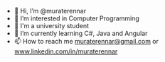 - 👋 Hi, I’m @muraterennar
- 👀 I’m interested in Computer Programming
- 🏫 I'm a university student
- 🌱 I’m currently learning C#, Java and Angular
- 📫 How to reach me muraterennar@gmail.com or www.linkedin.com/in/muraterennar
